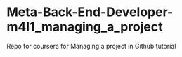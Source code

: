 # Meta-Back-End-Developer-m4l1_managing_a_project
Repo for coursera for Managing a project in Github tutorial
